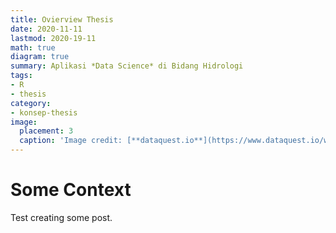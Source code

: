 ```yaml
---
title: Ovierview Thesis
date: 2020-11-11
lastmod: 2020-19-11
math: true
diagram: true
summary: Aplikasi *Data Science* di Bidang Hidrologi
tags:
- R
- thesis
category:
- konsep-thesis
image:
  placement: 3
  caption: 'Image credit: [**dataquest.io**](https://www.dataquest.io/wp-content/uploads/2020/05/learn-data-science.jpg)'
---
```


# Some Context

Test creating some post.